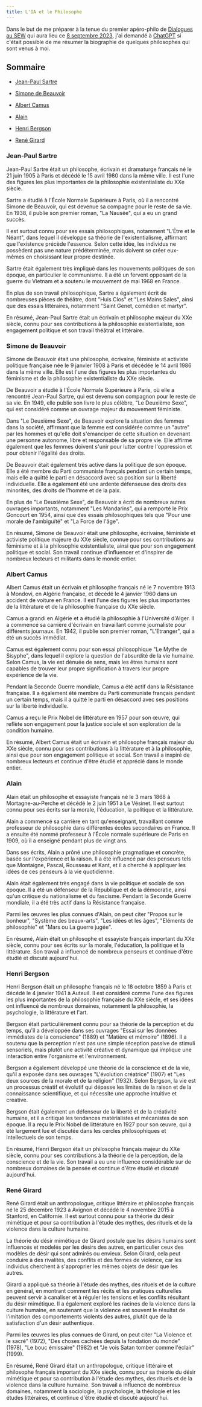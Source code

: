 ```yaml
---
title: L'IA et le Philosophe
---
```

Dans le but de me préparer à la tenue du premier apéro-philo de [Dialogues au SEW](https://facebook.com/annexedialoguesmorlaixsew) qui aura lieu ce [8 septembre 2023](/agenda.html), j'ai demandé à [ChatGPT](https://chat.openai.com/) si c'était possible de me résumer la biographie de quelques philosophes qui sont venus à moi.

## Sommaire

- [Jean-Paul Sartre](#jean-paul-sartre)

- [Simone de Beauvoir](#simone-de-beauvoir)

- [Albert Camus](#albert-camus)

- [Alain](#alain)

- [Henri Bergson](#henri-bergson)

- [René Girard](#rené-girard)


### Jean-Paul Sartre

Jean-Paul Sartre était un philosophe, écrivain et dramaturge français né le 21 juin 1905 à Paris et décédé le 15 avril 1980 dans la même ville. Il est l'une des figures les plus importantes de la philosophie existentialiste du XXe siècle.

Sartre a étudié à l'École Normale Supérieure à Paris, où il a rencontré Simone de Beauvoir, qui est devenue sa compagne pour le reste de sa vie. En 1938, il publie son premier roman, "La Nausée", qui a eu un grand succès.

Il est surtout connu pour ses essais philosophiques, notamment "L'Être et le Néant", dans lequel il développe sa théorie de l'existentialisme, affirmant que l'existence précède l'essence. Selon cette idée, les individus ne possèdent pas une nature prédéterminée, mais doivent se créer eux-mêmes en choisissant leur propre destinée.

Sartre était également très impliqué dans les mouvements politiques de son époque, en particulier le communisme. Il a été un fervent opposant de la guerre du Vietnam et a soutenu le mouvement de mai 1968 en France.

En plus de son travail philosophique, Sartre a également écrit de nombreuses pièces de théâtre, dont "Huis Clos" et "Les Mains Sales", ainsi que des essais littéraires, notamment "Saint Genet, comédien et martyr".

En résumé, Jean-Paul Sartre était un écrivain et philosophe majeur du XXe siècle, connu pour ses contributions à la philosophie existentialiste, son engagement politique et son travail théâtral et littéraire.

### Simone de Beauvoir

Simone de Beauvoir était une philosophe, écrivaine, féministe et activiste politique française née le 9 janvier 1908 à Paris et décédée le 14 avril 1986 dans la même ville. Elle est l'une des figures les plus importantes du féminisme et de la philosophie existentialiste du XXe siècle.

De Beauvoir a étudié à l'École Normale Supérieure à Paris, où elle a rencontré Jean-Paul Sartre, qui est devenu son compagnon pour le reste de sa vie. En 1949, elle publie son livre le plus célèbre, "Le Deuxième Sexe", qui est considéré comme un ouvrage majeur du mouvement féministe.

Dans "Le Deuxième Sexe", de Beauvoir explore la situation des femmes dans la société, affirmant que la femme est considérée comme un "autre" par les hommes et qu'elle doit s'émanciper de cette situation en devenant une personne autonome, libre et responsable de sa propre vie. Elle affirme également que les femmes doivent s'unir pour lutter contre l'oppression et pour obtenir l'égalité des droits.

De Beauvoir était également très active dans la politique de son époque. Elle a été membre du Parti communiste français pendant un certain temps, mais elle a quitté le parti en désaccord avec sa position sur la liberté individuelle. Elle a également été une ardente défenseuse des droits des minorités, des droits de l'homme et de la paix.

En plus de "Le Deuxième Sexe", de Beauvoir a écrit de nombreux autres ouvrages importants, notamment "Les Mandarins", qui a remporté le Prix Goncourt en 1954, ainsi que des essais philosophiques tels que "Pour une morale de l'ambiguïté" et "La Force de l'âge".

En résumé, Simone de Beauvoir était une philosophe, écrivaine, féministe et activiste politique majeure du XXe siècle, connue pour ses contributions au féminisme et à la philosophie existentialiste, ainsi que pour son engagement politique et social. Son travail continue d'influencer et d'inspirer de nombreux lecteurs et militants dans le monde entier.

### Albert Camus

Albert Camus était un écrivain et philosophe français né le 7 novembre 1913 à Mondovi, en Algérie française, et décédé le 4 janvier 1960 dans un accident de voiture en France. Il est l'une des figures les plus importantes de la littérature et de la philosophie française du XXe siècle.

Camus a grandi en Algérie et a étudié la philosophie à l'Université d'Alger. Il a commencé sa carrière d'écrivain en travaillant comme journaliste pour différents journaux. En 1942, il publie son premier roman, "L'Etranger", qui a été un succès immédiat.

Camus est également connu pour son essai philosophique "Le Mythe de Sisyphe", dans lequel il explore la question de l'absurdité de la vie humaine. Selon Camus, la vie est dénuée de sens, mais les êtres humains sont capables de trouver leur propre signification à travers leur propre expérience de la vie.

Pendant la Seconde Guerre mondiale, Camus a été actif dans la Résistance française. Il a également été membre du Parti communiste français pendant un certain temps, mais il a quitté le parti en désaccord avec ses positions sur la liberté individuelle.

Camus a reçu le Prix Nobel de littérature en 1957 pour son œuvre, qui reflète son engagement pour la justice sociale et son exploration de la condition humaine.

En résumé, Albert Camus était un écrivain et philosophe français majeur du XXe siècle, connu pour ses contributions à la littérature et à la philosophie, ainsi que pour son engagement politique et social. Son travail a inspiré de nombreux lecteurs et continue d'être étudié et apprécié dans le monde entier.

### Alain

Alain était un philosophe et essayiste français né le 3 mars 1868 à Mortagne-au-Perche et décédé le 2 juin 1951 à Le Vésinet. Il est surtout connu pour ses écrits sur la morale, l'éducation, la politique et la littérature.

Alain a commencé sa carrière en tant qu'enseignant, travaillant comme professeur de philosophie dans différentes écoles secondaires en France. Il a ensuite été nommé professeur à l'École normale supérieure de Paris en 1909, où il a enseigné pendant plus de vingt ans.

Dans ses écrits, Alain a prôné une philosophie pragmatique et concrète, basée sur l'expérience et la raison. Il a été influencé par des penseurs tels que Montaigne, Pascal, Rousseau et Kant, et il a cherché à appliquer les idées de ces penseurs à la vie quotidienne.

Alain était également très engagé dans la vie politique et sociale de son époque. Il a été un défenseur de la République et de la démocratie, ainsi qu'un critique du nationalisme et du fascisme. Pendant la Seconde Guerre mondiale, il a été très actif dans la Résistance française.

Parmi les œuvres les plus connues d'Alain, on peut citer "Propos sur le bonheur", "Système des beaux-arts", "Les idées et les âges", "Eléments de philosophie" et "Mars ou La guerre jugée".

En résumé, Alain était un philosophe et essayiste français important du XXe siècle, connu pour ses écrits sur la morale, l'éducation, la politique et la littérature. Son travail a influencé de nombreux penseurs et continue d'être étudié et discuté aujourd'hui.

### Henri Bergson

Henri Bergson était un philosophe français né le 18 octobre 1859 à Paris et décédé le 4 janvier 1941 à Auteuil. Il est considéré comme l'une des figures les plus importantes de la philosophie française du XXe siècle, et ses idées ont influencé de nombreux domaines, notamment la philosophie, la psychologie, la littérature et l'art.

Bergson était particulièrement connu pour sa théorie de la perception et du temps, qu'il a développée dans ses ouvrages "Essai sur les données immédiates de la conscience" (1889) et "Matière et mémoire" (1896). Il a soutenu que la perception n'est pas une simple réception passive de stimuli sensoriels, mais plutôt une activité créative et dynamique qui implique une interaction entre l'organisme et l'environnement.

Bergson a également développé une théorie de la conscience et de la vie, qu'il a exposée dans ses ouvrages "L'évolution créatrice" (1907) et "Les deux sources de la morale et de la religion" (1932). Selon Bergson, la vie est un processus créatif et évolutif qui dépasse les limites de la raison et de la connaissance scientifique, et qui nécessite une approche intuitive et créative.

Bergson était également un défenseur de la liberté et de la créativité humaine, et il a critiqué les tendances matérialistes et mécanistes de son époque. Il a reçu le Prix Nobel de littérature en 1927 pour son œuvre, qui a été largement lue et discutée dans les cercles philosophiques et intellectuels de son temps.

En résumé, Henri Bergson était un philosophe français majeur du XXe siècle, connu pour ses contributions à la théorie de la perception, de la conscience et de la vie. Son travail a eu une influence considérable sur de nombreux domaines de la pensée et continue d'être étudié et discuté aujourd'hui.

### René Girard

René Girard était un anthropologue, critique littéraire et philosophe français né le 25 décembre 1923 à Avignon et décédé le 4 novembre 2015 à Stanford, en Californie. Il est surtout connu pour sa théorie du désir mimétique et pour sa contribution à l'étude des mythes, des rituels et de la violence dans la culture humaine.

La théorie du désir mimétique de Girard postule que les désirs humains sont influencés et modelés par les désirs des autres, en particulier ceux des modèles de désir qui sont admirés ou envieux. Selon Girard, cela peut conduire à des rivalités, des conflits et des formes de violence, car les individus cherchent à s'approprier les mêmes objets de désir que les autres.

Girard a appliqué sa théorie à l'étude des mythes, des rituels et de la culture en général, en montrant comment les récits et les pratiques culturelles peuvent servir à canaliser et à réguler les tensions et les conflits résultant du désir mimétique. Il a également exploré les racines de la violence dans la culture humaine, en soutenant que la violence est souvent le résultat de l'imitation des comportements violents des autres, plutôt que de la satisfaction d'un désir authentique.

Parmi les œuvres les plus connues de Girard, on peut citer "La Violence et le sacré" (1972), "Des choses cachées depuis la fondation du monde" (1978), "Le bouc émissaire" (1982) et "Je vois Satan tomber comme l'éclair" (1999).

En résumé, René Girard était un anthropologue, critique littéraire et philosophe français important du XXe siècle, connu pour sa théorie du désir mimétique et pour sa contribution à l'étude des mythes, des rituels et de la violence dans la culture humaine. Son travail a influencé de nombreux domaines, notamment la sociologie, la psychologie, la théologie et les études littéraires, et continue d'être étudié et discuté aujourd'hui.

